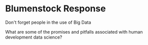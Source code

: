 # Blumenstock Response

Don't forget people in the use of Big Data

What are some of the promises and pitfalls associated with human development data science?

